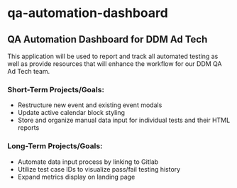# **qa-automation-dashboard**
## QA Automation Dashboard for DDM Ad Tech

This application will be used to report and track all automated testing as well as provide resources that will enhance the workflow for our DDM QA Ad Tech team.

### Short-Term Projects/Goals:
+ Restructure new event and existing event modals
+ Update active calendar block styling
+ Store and organize manual data input for individual tests and their HTML reports

### Long-Term Projects/Goals:
+ Automate data input process by linking to Gitlab
+ Utilize test case IDs to visualize pass/fail testing history
+ Expand metrics display on landing page
